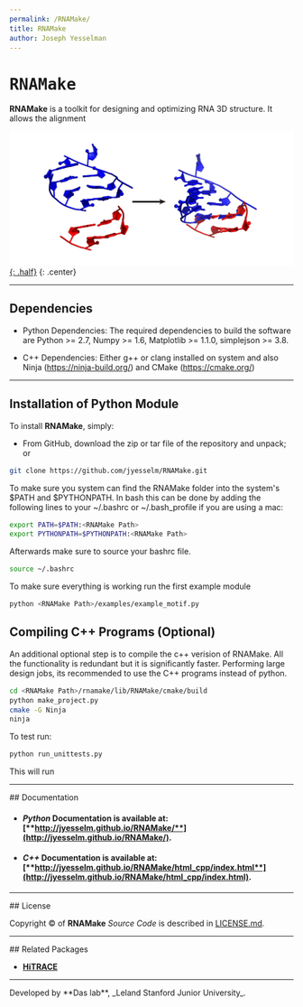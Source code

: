 ```yaml
---
permalink: /RNAMake/
title: RNAMake
author: Joseph Yesselman
---
```


# <samp>RNAMake</samp>

**RNAMake** is a toolkit for designing and optimizing RNA 3D structure. It allows the alignment


[![Aligning Motifs with RNAMake](/repos/rnamake/res/rnamake_aligning.png "Aligning Motifs with RNAMake"){: .half}](/repos/rnamake/res/rnamake_aligning.png)
{: .center}

<hr/>

## Dependencies 

* Python Dependencies: The required dependencies to build the software are Python >= 2.7, Numpy >= 1.6, Matplotlib >= 1.1.0, simplejson >= 3.8.

* C++ Dependencies: Either g++ or clang installed on system and also Ninja (https://ninja-build.org/) and CMake (https://cmake.org/)
	
	
<hr/>

## Installation of Python Module

To install **RNAMake**, simply:

- From GitHub, download the zip or tar file of the repository and unpack; or 

```bash
git clone https://github.com/jyesselm/RNAMake.git
```

To make sure you system can find the RNAMake folder into the system's $PATH and $PYTHONPATH. In bash this can be done by adding the following lines to your ~/.bashrc or ~/.bash_profile if you are using a mac:

```bash
export PATH=$PATH:<RNAMake Path>
export PYTHONPATH=$PYTHONPATH:<RNAMake Path>
```

Afterwards make sure to source your bashrc file.

```bash
source ~/.bashrc
```

To make sure everything is working run the first example module

```bash
python <RNAMake Path>/examples/example_motif.py
```

## Compiling C++ Programs (Optional)

An additional optional step is to compile the c++ verision of RNAMake. All the functionality
is redundant but it is significantly faster. Performing large design jobs, its recommended to 
use the C++ programs instead of python.

```bash
cd <RNAMake Path>/rnamake/lib/RNAMake/cmake/build
python make_project.py
cmake -G Ninja
ninja
```

To test run:

```bash
python run_unittests.py
```

This will run 


<hr/>
## Documentation

* #### *Python* Documentation is available at: [**http://jyesselm.github.io/RNAMake/**](http://jyesselm.github.io/RNAMake/).
* #### *C++* Documentation is available at: [**http://jyesselm.github.io/RNAMake/html_cpp/index.html**](http://jyesselm.github.io/RNAMake/html_cpp/index.html).


<hr/>
## License

Copyright &copy; of **RNAMake** _Source Code_ is described in [LICENSE.md](https://github.com/ribokit/RiboVis/blob/master/LICENSE.md).

<hr/>
## Related Packages

* [**HiTRACE**](https://hitrace.github.io/HiTRACE/)


<hr/>
Developed by **Das lab**, _Leland Stanford Junior University_.

